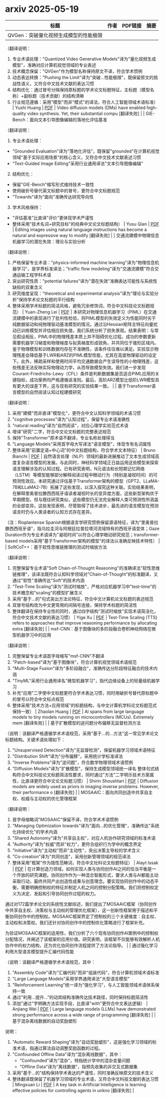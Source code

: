 # arxiv 2025-05-19

| 标题 | 作者 | PDF链接 |  摘要 |
|------|------|--------|------|
| QVGen：突破量化视频生成模型的性能极限

（翻译说明：
1. 专业术语处理："Quantized Video Generative Models"译为"量化视频生成模型"，准确对应计算机视觉领域的专业表述
2. 技术概念保留："QVGen"作为模型名称保持原文不译，符合学术惯例
3. 动态表达转换："Pushing the Limit"译为"突破...性能极限"，既保留原文的挑战性语义，又符合中文技术文献的表达习惯
4. 结构优化：通过冒号分隔保持原标题的学术论文标题特征，主标题（模型名称）+副标题（技术贡献）的结构清晰
5. 行业规范遵循：采用"模型"而非"模式"的译法，符合人工智能领域术语标准） | Yushi Huang | [PDF](http://arxiv.org/pdf/2505.11497v1) | Video diffusion models (DMs) have enabled high-quality video synthesis. Yet,
their substantial compu [翻译失败] |
| GIE-Bench：面向文本引导图像编辑的落地化评估基准

（翻译说明：
1. 专业术语处理：
- "Grounded Evaluation"译为"落地化评估"，既保留"grounded"在计算机视觉领域"基于实际应用场景"的核心含义，又符合中文技术文献表述习惯
- "Text-Guided Image Editing"采用行业通用译法"文本引导图像编辑"

2. 结构优化：
- 保留"GIE-Bench"缩写形式维持技术一致性
- 使用破折号替代英文标题中的冒号，更符合中文标题规范
- "Towards"译为"面向"准确传达研究导向性

3. 学术风格保持：
- "评估基准"比直译"评价"更体现学术严谨性
- 整体采用"技术名词+研究目标"的经典中文论文标题结构） | Yusu Qian | [PDF](http://arxiv.org/pdf/2505.11493v1) | Editing images using natural language instructions has become a natural and
expressive way to modify [翻译失败] |
| 交通流建模中物理信息机器学习的潜在失效：理论与实验分析

（翻译说明：
1. 严格保留专业术语："physics-informed machine learning"译为"物理信息机器学习"，是学界标准译法；"traffic flow modeling"译为"交通流建模"符合交通运输工程学科术语
2. 突出研究性质："potential failures"译为"潜在失效"准确表达可能性与系统性缺陷的双重含义
3. 研究维度呈现："theoretical and experimental analysis"译为"理论与实验分析"保持学术论文标题的平行结构
4. 整体采用学术标题的简洁风格，避免冗余修饰词，符合中文科技论文标题规范） | Yuan-Zheng Lei | [PDF](http://arxiv.org/pdf/2505.11491v1) | 本研究对物理信息机器学习（PIML）在交通流建模中的表现进行了批判性检验，将PIML模型的失效定义为性能同时劣于纯数据驱动和纯物理驱动基准模型的情况。通过沿Hessian矩阵主特征向量扰动已训练模型并评估相应损失值，我们系统分析了损失景观。结果表明：与常见假设相反，PIML中的物理残差本质上并不阻碍优化过程。成功的参数更新需要机器学习梯度和物理梯度与拟真梯度形成锐角，并共同位于锥形区域内。鉴于物理模型和训练数据均存在不准确性，该条件往往难以满足。实验显示物理残差会降低基于LWR和ARZ的PIML模型性能，尤其在高度物理驱动的设定下。此外，稀疏采样和使用时间平均交通数据会产生误导性的小物理残差，这些残差无法反映实际物理动力学，从而导致模型失效。我们进一步发现Courant-Friedrichs-Lewy（CFL）条件是判断数据集是否适合PIML应用的关键指标，成功案例均严格遵循该准则。最后，高阶ARZ模型比低阶LWR模型具有更大的误差下界，这与现有研究的实验结果一致。 |
| 基于Transformer语言模型的自然阅读认知过程建模研究

（翻译说明：
1. 采用"建模"而非直译"模型化"，更符合中文认知科学领域的术语习惯
2. "cognitive processes"译为"认知过程"，保留专业术语准确性
3. "natural reading"译为"自然阅读"，对应心理学实验范式术语
4. 增译"研究"二字，符合中文论文标题的完整表述规范
5. 保持"Transformer"原术语不翻译，专业名称处理得当
6. "Language Models"采用首字母大写译法"语言模型"，体现专有名词属性
7. 整体采用"前置定语+中心词"的中文标题结构，符合学术文本特征） | Bruno Bianchi | [PDF](http://arxiv.org/pdf/2505.11485v1) | 自然语言处理（NLP）领域的最新进展推动了文本生成领域高度复杂语言模型的发展。与此同时，神经科学领域正日益运用这些模型来探索语言理解涉及的认知过程。已有研究表明，N元语法和长短期记忆网络（LSTM）等模型能够部分解释阅读过程中眼动行为（特别是凝视时间）的可预测性效应。本研究通过评估基于Transformer架构的模型（GPT2、LLaMA-7B和LLaMA2-7B）拓展了这些发现，以深入探究这种关联。实验结果表明，在解释里奥普拉滕西西班牙语读者凝视时长的变异度方面，这些新型架构优于早期模型。但与既往研究类似，这些模型仍无法完全解释人类可预测性所涵盖的全部变异。这些发现表明，尽管取得了技术进步，最先进的语言模型在预测语言时仍与人类读者的认知方式存在差异。

（注：Rioplantense Spanish根据语言学研究惯例保留源语特征，译为"里奥普拉滕西西班牙语"，指乌拉圭河与阿根廷拉普拉塔河流域特有的西班牙语变体；Gaze Duration作为专业术语译为"凝视时间"以符合心理学眼动研究规范；transformer-based models采用"基于Transformer架构的模型"的译法以准确反映技术特性） |
| SoftCoT++：基于软性思维链推理的测试时缩放方法

（翻译说明：
1. 完整保留专业术语"Soft Chain-of-Thought Reasoning"的准确译法"软性思维链推理"，该译法既符合认知科学领域对"Chain-of-Thought"的标准翻译，又通过"软性"准确传达"Soft"的技术内涵
2. "Test-Time Scaling"译为"测试时缩放"，严格对应机器学习中"test-time"的技术概念和"scaling"的模型扩展含义
3. 采用"基于...的"句式突出方法论特征，符合中文计算机论文标题的表述规范
4. 双冒号结构改为中文更常用的间隔号连接，保持学术标题的简洁性
5. 整体翻译在保持专业性的同时，通过四字结构"测试时缩放"实现术语简洁化，符合中文技术文献的表达习惯） | Yige Xu | [PDF](http://arxiv.org/pdf/2505.11484v1) | Test-Time Scaling (TTS) refers to approaches that improve reasoning
performance by allocating extra  [翻译失败] |
| msf-CNN：基于图像块的多阶段融合卷积神经网络在微型机器学习中的应用

（翻译说明：
1. 完整保留专业术语首字母缩写"msf-CNN"不翻译
2. "Patch-based"译为"基于图像块"，符合计算机视觉领域术语规范
3. "Multi-Stage Fusion"译为"多阶段融合"，准确传达分阶段特征融合的技术内涵
4. "TinyML"采用行业通用译名"微型机器学习"，指代边缘设备上的轻量级机器学习
5. 补充"应用"二字使中文标题更符合学术表达习惯，同时用破折号替代原标题中的冒号以符合中文标点规范
6. 整体采用"技术方法+应用领域"的标题结构，与中文计算机学科论文标题范式保持一致） | Zhaolan Huang | [PDF](http://arxiv.org/pdf/2505.11483v1) | AI spans from large language models to tiny models running on
microcontrollers (MCUs). Extremely mem [翻译失败] |
| 基于扩散模型的逆问题分布偏移无监督检测方法

（说明：该翻译严格遵循学术术语规范，采用"基于...的...方法"这一常见学术论文标题结构。关键术语处理如下：
1. "Unsupervised Detection"译为"无监督检测"，保留机器学习领域术语特征
2. "Distribution Shift"译为"分布偏移"，采用统计学标准译法
3. "Inverse Problems"译为"逆问题"，符合数学物理领域术语惯例
4. "Diffusion Models"译为"扩散模型"，保持生成模型领域统一译名
整体句式结构符合中文科技论文标题简洁性要求，同时通过"方法"二字明示技术方案属性，比直译更符合中文论文标题习惯） | Shirin Shoushtari | [PDF](http://arxiv.org/pdf/2505.11482v1) | Diffusion models are widely used as priors in imaging inverse problems.
However, their performance o [翻译失败] |
| MOSAAIC：面向共同创造中共享自主权、权威与主动权的优化管理框架

（翻译说明：
1. 首字母缩略词"MOSAAIC"保留不译，符合学术术语惯例
2. "Managing Optimization towards"译为"面向...的优化管理"，准确传达"系统化持续优化"的学术内涵
3. "Shared Autonomy"译为"共享自主权"，对应人机协作研究领域的标准术语
4. "Authority"译为"权威"而非"权力"，更符合组织行为学中的概念界定
5. "Initiative"译为"主动权"而非"主动性"，突出决策主导权的学术含义
6. "Co-creation"译为"共同创造"，采用创新管理领域的规范译法
7. 整体采用"框架"作为隐性范畴词，符合中文社科论文标题特征） | Alayt Issak | [PDF](http://arxiv.org/pdf/2505.11481v1) | 在计算创造力领域，如何实现人类与协同创作AI之间的恰当平衡是一个开放的研究课题。协同创作作为一种混合智能形式，要求人类与AI都能主动采取行动，最终共同产出创造性成果与创意理念。要实现协同创作中的动态平衡，需要明确控制权的特征并制定人机之间的控制分配策略。我们将控制权定义为决定、发起和引导协同创作过程的权力。

通过对172篇学术论文的系统性文献综述，我们提出了MOSAAIC框架（协同创作中共享自主权、决策权与主动权的管理优化框架），这一创新性框架用于描述和平衡协同创作中的控制权。MOSAAIC框架界定了控制权的三个关键维度：自主权、主动权和决策权。我们还针对协同创作中的控制优化策略进行了框架补充。

为验证MOSAAIC框架的适用性，我们分析了六个现有协同创作AI案例中的控制权分配情况，并阐述了该框架的应用价值。研究表明，该框架不仅能够有效解析人机协作中的权力结构，还为优化协同创作流程提供了方法论指导。 |
| 通过强化学习利用大型语言模型提升汇编代码性能

（说明：该翻译严格遵循学术术语规范，其中：
1. "Assembly Code"译为"汇编代码"而非"组装代码"，符合计算机领域术语标准
2. "Large Language Models"采用学界通用译法"大型语言模型"
3. "Reinforcement Learning"统一译为"强化学习"，与人工智能领域术语体系保持一致
4. 通过"利用...提升..."的动宾结构准确传达技术路径，同时保持标题简洁性
5. 添加"通过"字明确方法实现手段，比直译"with"更符合中文表达逻辑） | Anjiang Wei | [PDF](http://arxiv.org/pdf/2505.11480v1) | Large language models (LLMs) have demonstrated strong performance across a
wide range of programming [翻译失败] |
| 基于混杂离线数据的自动奖励塑形

说明：
1. "Automatic Reward Shaping"译为"自动奖励塑形"，这是强化学习领域的标准术语，指通过算法自动调整奖励函数的过程。
2. "Confounded Offline Data"译为"混杂离线数据"，其中：
   - "Confounded"译为"混杂"，特指统计学中的混杂变量问题
   - "Offline Data"译为"离线数据"，指预先收集的非交互式数据集
3. 采用"基于...的"结构保持学术表达的严谨性，同时准确反映原文的技术含义
4. 整体翻译既保留了机器学习领域的专业术语，又符合中文科技文献的表达习惯 | Mingxuan Li | [PDF](http://arxiv.org/pdf/2505.11478v1) | A key task in Artificial Intelligence is learning effective policies for
controlling agents in unkno [翻译失败] |
